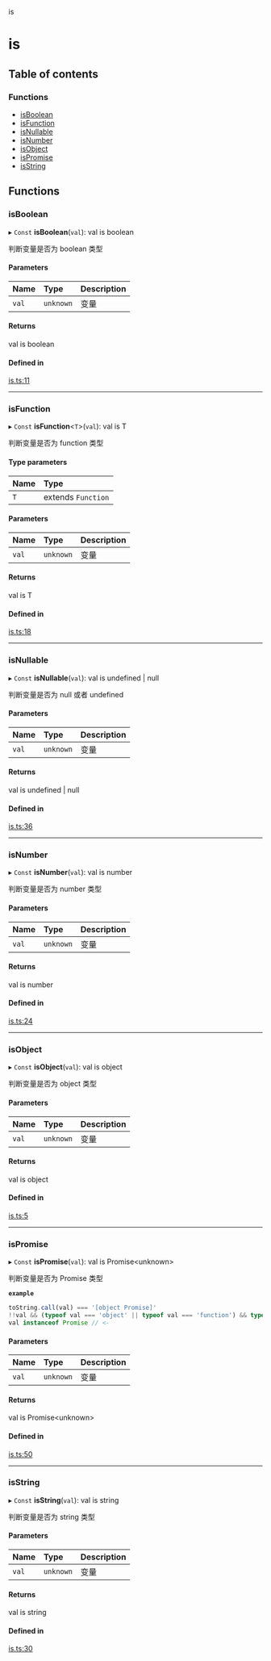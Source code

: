is

# is

## Table of contents

### Functions

- [isBoolean](README.md#isboolean)
- [isFunction](README.md#isfunction)
- [isNullable](README.md#isnullable)
- [isNumber](README.md#isnumber)
- [isObject](README.md#isobject)
- [isPromise](README.md#ispromise)
- [isString](README.md#isstring)

## Functions

### isBoolean

▸ `Const` **isBoolean**(`val`): val is boolean

判断变量是否为 boolean 类型

#### Parameters

| Name | Type | Description |
| :------ | :------ | :------ |
| `val` | `unknown` | 变量 |

#### Returns

val is boolean

#### Defined in

[is.ts:11](https://github.com/xizher/nhz-utils/blob/5b11f4a/src/is/is.ts#L11)

___

### isFunction

▸ `Const` **isFunction**<`T`\>(`val`): val is T

判断变量是否为 function 类型

#### Type parameters

| Name | Type |
| :------ | :------ |
| `T` | extends `Function` |

#### Parameters

| Name | Type | Description |
| :------ | :------ | :------ |
| `val` | `unknown` | 变量 |

#### Returns

val is T

#### Defined in

[is.ts:18](https://github.com/xizher/nhz-utils/blob/5b11f4a/src/is/is.ts#L18)

___

### isNullable

▸ `Const` **isNullable**(`val`): val is undefined \| null

判断变量是否为 null 或者 undefined

#### Parameters

| Name | Type | Description |
| :------ | :------ | :------ |
| `val` | `unknown` | 变量 |

#### Returns

val is undefined \| null

#### Defined in

[is.ts:36](https://github.com/xizher/nhz-utils/blob/5b11f4a/src/is/is.ts#L36)

___

### isNumber

▸ `Const` **isNumber**(`val`): val is number

判断变量是否为 number 类型

#### Parameters

| Name | Type | Description |
| :------ | :------ | :------ |
| `val` | `unknown` | 变量 |

#### Returns

val is number

#### Defined in

[is.ts:24](https://github.com/xizher/nhz-utils/blob/5b11f4a/src/is/is.ts#L24)

___

### isObject

▸ `Const` **isObject**(`val`): val is object

判断变量是否为 object 类型

#### Parameters

| Name | Type | Description |
| :------ | :------ | :------ |
| `val` | `unknown` | 变量 |

#### Returns

val is object

#### Defined in

[is.ts:5](https://github.com/xizher/nhz-utils/blob/5b11f4a/src/is/is.ts#L5)

___

### isPromise

▸ `Const` **isPromise**(`val`): val is Promise<unknown\>

判断变量是否为 Promise 类型

**`example`**
```ts
toString.call(val) === '[object Promise]'
!!val && (typeof val === 'object' || typeof val === 'function') && typeof val.then === 'function'
val instanceof Promise // <-
```

#### Parameters

| Name | Type | Description |
| :------ | :------ | :------ |
| `val` | `unknown` | 变量 |

#### Returns

val is Promise<unknown\>

#### Defined in

[is.ts:50](https://github.com/xizher/nhz-utils/blob/5b11f4a/src/is/is.ts#L50)

___

### isString

▸ `Const` **isString**(`val`): val is string

判断变量是否为 string 类型

#### Parameters

| Name | Type | Description |
| :------ | :------ | :------ |
| `val` | `unknown` | 变量 |

#### Returns

val is string

#### Defined in

[is.ts:30](https://github.com/xizher/nhz-utils/blob/5b11f4a/src/is/is.ts#L30)
